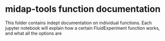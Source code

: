 # midap-tools function documentation

This folder contains indept documentation on individual functions. Each jupyter notebook will explain how a certain FluidExperiment function works, and what all the options are